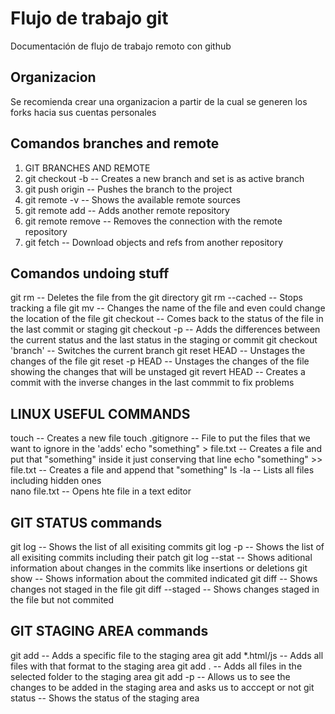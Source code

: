 # Flujo de trabajo git
Documentación de flujo de trabajo remoto con github

## Organizacion
Se recomienda crear una organizacion a partir de la cual se generen los forks hacia sus cuentas personales

## Comandos branches and remote
1. GIT BRANCHES AND REMOTE
2. git checkout -b <branch name>			    -- Creates a new branch and set is as active branch 
3. git push origin <branch name>                       -- Pushes the branch to the project
4. git remote -v 					    -- Shows the available remote sources
5. git remote add <name> <url>			    -- Adds another remote repository
6. git remote remove <name>			    -- Removes the connection with the remote repository
7. git fetch <remote name>                             -- Download objects and refs from another repository

## Comandos undoing stuff
git rm <file>			           	    -- Deletes the file from the git directory
git rm --cached <file>			            -- Stops tracking a file
git mv <filename> <newname>			    -- Changes the name of the file and even could change the location of the file 
git checkout <filename>				    -- Comes back to the status of the file in the last commit or staging
git checkout -p <filename>			    -- Adds the differences between the current status and the last status in the staging or commit
git checkout 'branch'			            -- Switches the current branch
git reset HEAD <filename>			    -- Unstages the changes of the file
git reset -p HEAD <filename>			    -- Unstages the changes of the file showing the changes that will be unstaged
git revert HEAD					    -- Creates a commit with the inverse changes in the last commmit to fix problems

## LINUX USEFUL COMMANDS
touch <file>				            -- Creates a new file
touch .gitignore			            -- File to put the files that we want to ignore in the 'adds'
echo "something" > file.txt			    -- Creates a file and put that "something" inside it just conserving that line
echo "something" >> file.txt			    -- Creates a file and append that "something"
ls -la						    -- Lists all files including hidden ones	
nano file.txt					    -- Opens hte file in a text editor

## GIT STATUS commands
git log 					    -- Shows the list of all exisiting commits 
git log -p					    -- Shows the list of all exisiting commits including their patch
git log --stat					    -- Shows aditional information about changes in the commits like insertions or deletions
git show <commit id>				    -- Shows information about the commited indicated
git diff <filename>				    -- Shows changes not staged in the file
git diff --staged <filename>			    -- Shows changes staged in the file but not commited

## GIT STAGING AREA commands
git add <file>				            -- Adds a specific file to the staging area
git add *.html/js			            -- Adds all files with that format to the staging area
git add .				            -- Adds all files in the selected folder to the staging area
git add -p <file>				    -- Allows us to see the changes to be added in the staging area and asks us to acccept or not
git status				            -- Shows the status of the staging area

